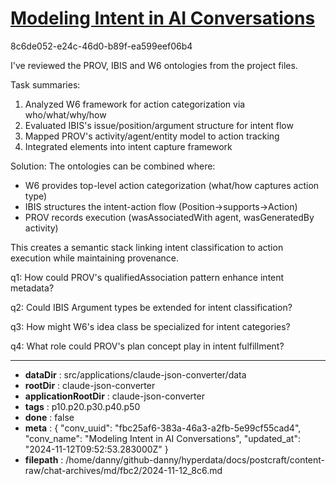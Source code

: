 # [Modeling Intent in AI Conversations](https://claude.ai/chat/fbc25af6-383a-46a3-a2fb-5e99cf55cad4)

8c6de052-e24c-46d0-b89f-ea599eef06b4

 I've reviewed the PROV, IBIS and W6 ontologies from the project files.

Task summaries:
1. Analyzed W6 framework for action categorization via who/what/why/how
2. Evaluated IBIS's issue/position/argument structure for intent flow
3. Mapped PROV's activity/agent/entity model to action tracking
4. Integrated elements into intent capture framework

Solution:
The ontologies can be combined where:
- W6 provides top-level action categorization (what/how captures action type)
- IBIS structures the intent-action flow (Position→supports→Action)
- PROV records execution (wasAssociatedWith agent, wasGeneratedBy activity)

This creates a semantic stack linking intent classification to action execution while maintaining provenance.

q1: How could PROV's qualifiedAssociation pattern enhance intent metadata?

q2: Could IBIS Argument types be extended for intent classification?

q3: How might W6's idea class be specialized for intent categories?

q4: What role could PROV's plan concept play in intent fulfillment?

---

* **dataDir** : src/applications/claude-json-converter/data
* **rootDir** : claude-json-converter
* **applicationRootDir** : claude-json-converter
* **tags** : p10.p20.p30.p40.p50
* **done** : false
* **meta** : {
  "conv_uuid": "fbc25af6-383a-46a3-a2fb-5e99cf55cad4",
  "conv_name": "Modeling Intent in AI Conversations",
  "updated_at": "2024-11-12T09:52:53.283000Z"
}
* **filepath** : /home/danny/github-danny/hyperdata/docs/postcraft/content-raw/chat-archives/md/fbc2/2024-11-12_8c6.md